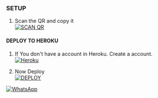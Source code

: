 ### SETUP

1. Scan the QR and copy it
    <br>
<a href='https://AFIYA-MD.kichuserbot.repl.co/' target="_blank"><img alt='SCAN QR' src='https://img.shields.io/badge/Scan_qr-100000?style=for-the-badge&logo=scan&logoColor=white&labelColor=black&color=black'/></a>

#### DEPLOY TO HEROKU 

1. If You don't have a account in Heroku. Create a account.
    <br>
<a href='https://signup.heroku.com/' target="_blank"><img alt='Heroku' src='https://img.shields.io/badge/-Create-black?style=for-the-badge&logo=heroku&logoColor=green'/></a>

3. Now Deploy
    <br>
<a href='https://dashboard.heroku.com/new?button-url=https://github.com/SUHAID-BRO/AFIYA-MD&template=https://github.com/SUHAID-BRO/AFIYA-MD.git' target="_blank"><img alt='DEPLOY' src='https://img.shields.io/badge/-DEPLOY-black?style=for-the-badge&logo=heroku&logoColor=green'/></a>


<a href="https://chat.whatsapp.com/CLRG2u7kXmTC9R6kZAnVIy"><img alt="WhatsApp" src="https://img.shields.io/badge/-Whatsapp%20Group-black?style=for-the-badge&logo=whatsapp&logoColor=green"/></a>
